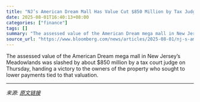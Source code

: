 ```yaml
---
title: "NJ’s American Dream Mall Has Value Cut $850 Million by Tax Judge"
date: 2025-08-01T16:40:13+08:00
categories: ["finance"]
tags: []
summary: "The assessed value of the American Dream mega mall in New Jersey’s Meadowlands was slashed by about $850 million by a tax court judge on Thursday, handing a victory to the owners of the property who s"
source_url: "https://www.bloomberg.com/news/articles/2025-08-01/nj-s-american-dream-mall-has-value-cut-850-million-by-tax-judge"
---
```


The assessed value of the American Dream mega mall in New Jersey’s Meadowlands was slashed by about $850 million by a tax court judge on Thursday, handing a victory to the owners of the property who sought to lower payments tied to that valuation.

---

*来源: [原文链接](https://www.bloomberg.com/news/articles/2025-08-01/nj-s-american-dream-mall-has-value-cut-850-million-by-tax-judge)*
